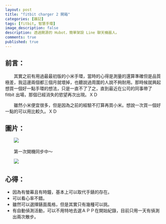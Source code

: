 ```yaml
---
layout: post
title: "fitbit charger 2 開箱"
categories: [雜記]
tags: [fitbit, 智慧手環]
image_description: false
description: 透過開源的 Hubot，簡單架設 Line 聊天機器人。
comments: true
published: true
---
```


## 前言：

　　其實之前有用過最最初版的小米手環，當時的心得是測量的還算準確但是品質極差，我這邊兩個都三個月就壞掉，也聽說過周圍的人說不夠耐用。那時候就興起想買一個好一點手環的想法，只是一直不了了之，直到最近在公司的同事帶了 fitbit 出場，那個已經消失的慾望再次出現。ＸＤ

　　雖然小米便宜很多，但是因為之前的經驗不打算再買小米。想說一次買一個好一點的可以用比較久。ＸＤ

## 圖片：

　　<img src="{{ site.baseurl }}/image/2016-11-11/1.jpg">

　　第一次開機同步中～

　　<img src="{{ site.baseurl }}/image/2016-11-11/2.jpg">

## 心得：

* 因為有螢幕且有時鐘，基本上可以取代手錶的存在。
* 可以看心率不錯。
* 雖然可以選擇錶面風格，但是其實只有幾種可以挑。
* 有自動偵測活動，可以不用特地去選ＡＰＰ在開始紀錄，目前只用一天有偵測出兩次散步。